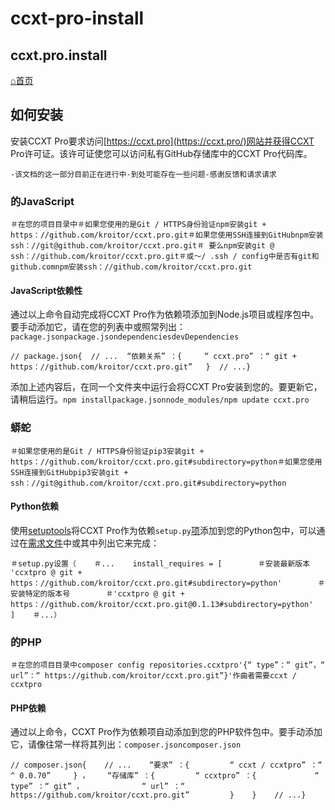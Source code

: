 # ccxt-pro-install

## ccxt.pro.install

[⌂首页](https://ccxt.pro/)

## 如何安装 <a id="how-to-install"></a>

安装CCXT Pro要求访问[https://ccxt.pro](https://ccxt.pro/)网站并获得CCXT Pro许可证。该许可证使您可以访问私有GitHub存储库中的CCXT Pro代码库。

```text
-该文档的这一部分目前正在进行中-到处可能存在一些问题-感谢反馈和请求请求
```

### 的JavaScript <a id="javascript"></a>

```text
＃在您的项目目录中​＃如果您使用的是Git / HTTPS身份验证npm安装git + https：//github.com/kroitor/ccxt.pro.git​＃如果您使用SSH连接到GitHubnpm安装ssh：//git@github.com/kroitor/ccxt.pro.git＃ 要么npm安装git @ ssh：//github.com/kroitor/ccxt.pro.git＃或〜/ .ssh / config中是否有git和github.comnpm安装ssh：//github.com/kroitor/ccxt.pro.git
```

#### JavaScript依赖性 <a id="javascript-dependency"></a>

通过以上命令自动完成将CCXT Pro作为依赖项添加到Node.js项目或程序包中。要手动添加它，请在您的列表中或照常列出：`package.jsonpackage.jsondependenciesdevDependencies`

```text
// package.json{  // ...  “依赖关系” ：{     “ ccxt.pro” ：“ git + https：//github.com/kroitor/ccxt.pro.git”   }  // ...}
```

添加上述内容后，在同一个文件夹中运行会将CCXT Pro安装到您的。要更新它，请稍后运行。`npm installpackage.jsonnode_modules/npm update ccxt.pro`

### 蟒蛇 <a id="python"></a>

```text
＃如果您使用的是Git / HTTPS身份验证pip3安装git + https：//github.com/kroitor/ccxt.pro.git#subdirectory=python​＃如果您使用SSH连接到GitHubpip3安装git + ssh：//git@github.com/kroitor/ccxt.pro.git#subdirectory=python
```

#### Python依赖 <a id="python-dependency"></a>

使用[setuptools](https://setuptools.readthedocs.io/en/latest/)将CCXT Pro作为依赖`setup.py`[项](https://setuptools.readthedocs.io/en/latest/)添加到您的Python包中，可以通过在[需求文件](https://pip.pypa.io/en/latest/user_guide/#requirements-files)中或其中列出它来完成：

```text
＃setup.py设置（    ＃...    install_requires = [        ＃安装最新版本        'ccxtpro @ git + https：//github.com/kroitor/ccxt.pro.git#subdirectory=python'        ＃安装特定的版本号        ＃'ccxtpro @ git + https：//github.com/kroitor/ccxt.pro.git@0.1.13#subdirectory=python'    ]    ＃...）
```

### 的PHP <a id="php"></a>

```text
＃在您的项目目录中composer config repositories.ccxtpro'{“ type”：“ git”，“ url”：“ https://github.com/kroitor/ccxt.pro.git”}'作曲者需要ccxt / ccxtpro
```

#### PHP依赖 <a id="php-dependency"></a>

通过以上命令，CCXT Pro作为依赖项自动添加到您的PHP软件包中。要手动添加它，请像往常一样将其列出：`composer.jsoncomposer.json`

```text
// composer.json{    // ...    “要求” ：{         “ ccxt / ccxtpro” ：“ ^ 0.0.70”     } ，    “存储库” ：{         “ ccxtpro” ：{             “ type” ：“ git” ，             “ url” ：“ https://github.com/kroitor/ccxt.pro.git”         }    }    // ...}
```

